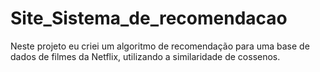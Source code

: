 # Site_Sistema_de_recomendacao

Neste projeto eu criei um algoritmo de recomendação para uma base de dados de filmes da Netflix, utilizando a similaridade de cossenos. 
